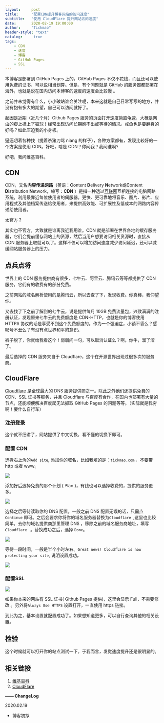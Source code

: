 ```yaml
---
layout:     post
title:      "配置CDN提升博客网站的访问速度"
subtitle:   "使用 CloudFlare 提升网站访问速度"
date:       2020-02-19 19:00:00
author:     "Tickmao"
header-style: "text"
catalog:     true
tags:
    - CDN
    - 速度
    - 博客
    - GitHub Pages
    - SSL
---
```


本博客是部署到 GitHub Pages 上的，GitHub Pages 不仅不花钱，而且还可以使用免费的证书，可以说相当划算。但是，有个问题就是 GitHub 的服务器都部署在海外，也就是说在国内访问本博客的速度的速度会比较慢 。

之前并未觉得有什么，小小破站谁会关注呢，本来这就是自己日常写写的地方，并没有抱有多大的期望，自己可以访问就好了。

起因是近期（近几个月）Github Pages 服务的页面打开速度简直龟速，大概是网虫的脚上挂上了铅球！经常出现访问长期刷不出或等待的情况。咸鱼也是要翻身的好吗？如此压迫我的小身板。

逼逼叨着各种找（提着杀猪刀骂 niang 的样子），各种方案都有，发现比较好的一个方案是使用 CDN。好吧，啥是 CDN？你问我？我问谁啊?

好吧，我问维基百科。

## CDN

CDN，又名**内容传递网路**（英语：**C**ontent **D**elivery **N**etwork或**C**ontent **D**istribution **N**etwork，缩写：**CDN** ）是指一种透过[互联网](https://zh.wikipedia.org/wiki/互聯網)互相连接的电脑网路系统，利用最靠近每位使用者的伺服器，更快、更可靠地将音乐、图片、影片、应用程式及其他档案传送给使用者，来提供高效能、可扩展性及低成本的网路内容传递给使用者。

太官方？

其实也不官方，大致就是谁离我近我用谁。CDN 就是部署在世界各地的缓存服务器，它们会提前缓存网站上的资源，然后当用户想要访问相关资源时，直接从 CDN 服务器上取就可以了。这样不仅可以增加访问速度减少访问延迟，还可以减缓网站服务器上的压力。

## 点兵点将

世界上的 CDN 服务提供商有很多，七牛云、阿里云、腾讯云等等都提供了 CDN 服务，它们有的收费有的部分免费。

之前网站的域名解析使用的是腾讯云，所以去查了下，发现收费。你真棒，我仰望你。

又去找了下之前了解到的七牛云，说是提供每月 10GB 免费流量包，兴致满满的注册认证，发现原来七牛云的免费额度是 CDN-HTTP，也就是你的博客使用 HTTPS 协议的话是享受不到这个免费额度的。作为一个强迫症，小锁不香么？感叹号不丑么？有没有点世界和平的意识。

裤子脱了，你就给我看这个！弱弱问一句，可以取消认证么？啊，你牛，溜了溜了。

最后选择的 CDN 服务来自于 Cloudflare，这个在开源世界出现过很多次的服务商。

## CloudFlare

[Cloudflare](https://dash.cloudflare.com/) 是全球最大的 DNS 服务提供商之一。除此之外他们还提供免费的 CDN、SSL 证书等服务，并且 Cloudflare 与百度有合作，在国内也部署有大量的节点，还能顺便解决百度爬无法抓取 GitHub Pages 的问题等等。（实际就是我穷啊！要什么自行车）

### 注册登录

这个就不细讲了，网站提供了中文切换，看不懂的切换下即可。

### 配置 CDN

选择右上角的`Add site`, 添加你的域名，比如我填的是：`tickmao.com` ，不要带 http 或者 www。

![](https://ae01.alicdn.com/kf/Hf02f4a648b89425cae36e1e67e12a5deT.png)

添加好后选择免费的那个计划 ( Plan )，有钱也可以选择收费的，提供的服务更多。

![](https://ae01.alicdn.com/kf/Ha2f2c65a9af94921b09416b22f4bd432H.png)

选择之后等待读取你的 DNS 配置，一般之前 DNS 配置无误的话，只需点`Continue` 即可。之后会要求你将你的域名服务器替换为`Cloudflare `,这里也比较简单，去你的域名提供商那里管理 DNS ，移除之前的域名服务商地址，填写`Cloudflare ` 。替换成功之后，选择 `Done`。

![](https://ae01.alicdn.com/kf/H1627f844c94741ba8215147d909cfb91H.png)


等待一段时间，一般是半个小时左右。`Great news! Cloudflare is now protecting your site`, 说明设置成功。

![](https://ae01.alicdn.com/kf/Hf8365ee1a7af45598d396bffe59d0bfb2.png)


### 配置SSL

![](https://ae01.alicdn.com/kf/H227301a825d74ff08a205df8afd3ade46.png)


如果你本来的网站有 SSL 证书( Github Pages 提供)，这里会显示 Full，不需要修改 。另外将`Always Use HTTPS` 设置打开，一直使用 https 链接。

到此为之，基本设置就配置成功了。如果想知道更多，可以自行查询其他的相关设置。

## 检验

这个时候就可以打开你的站点测试一下，于我而言，发觉速度提升还是很明显的。

## 相关链接

1. [维基百科](https://zh.wikipedia.org/wiki/CDN)
2. [CloudFlare](https://www.cloudflare.com/)


**—— ChangeLog**

2020.02.19

- 博客初拟